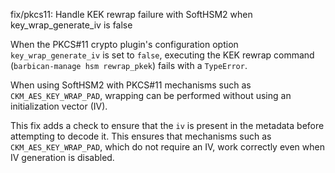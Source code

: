 fix/pkcs11: Handle KEK rewrap failure with SoftHSM2 when key_wrap_generate_iv is false

When the PKCS#11 crypto plugin's configuration option
`key_wrap_generate_iv` is set to `false`, executing the KEK rewrap
command (`barbican-manage hsm rewrap_pkek`) fails with a `TypeError`.

When using SoftHSM2 with PKCS#11 mechanisms such as
`CKM_AES_KEY_WRAP_PAD`, wrapping can be performed without using an
initialization vector (IV).

This fix adds a check to ensure that the `iv` is present in the metadata
before attempting to decode it. This ensures that mechanisms such as
`CKM_AES_KEY_WRAP_PAD`, which do not require an IV, work correctly even
when IV generation is disabled.


